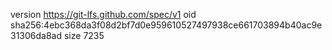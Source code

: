 version https://git-lfs.github.com/spec/v1
oid sha256:4ebc368da3f08d2bf7d0e959610527497938ce661703894b40ac9e31306da8ad
size 7235
